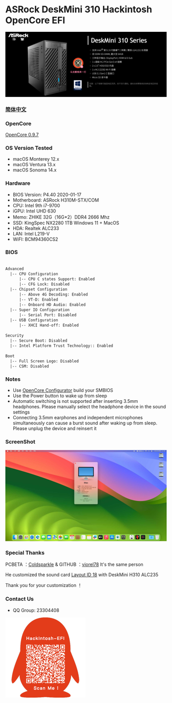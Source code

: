 # ASRock DeskMini 310 Hackintosh OpenCore EFI

![image](ScreenShot/deskmini.png)

### [简体中文](README.zh_CN.md)

### OpenCore

[OpenCore 0.9.7](https://github.com/acidanthera/OpenCorePkg)

### OS Version Tested

- macOS Monterey 12.x
- macOS Ventura  13.x 
- macOS Sonoma  14.x 


### Hardware

- BIOS Version: P4.40  2020-01-17
- Motherboard: ASRock H310M-STX/COM
- CPU: Intel 9th i7-9700
- iGPU: Intel UHD 630
- Memo: ZHIKE 32G（16G*2）DDR4 2666 Mhz
- SSD: KingSpec NX2280 1TB Windows 11 + MacOS
- HDA: Realtek ALC233
- LAN: Intel L219-V
- WiFI: BCM94360CS2

### BIOS

```

Advanced
  |-- CPU Configuration
      |-- CPU C states Support: Enabled
      |-- CFG Lock: Disabled
  |-- Chipset Configuration
      |-- Above 4G Decoding: Enabled
      |-- VT-D: Enabled
      |-- Onboard HD Audio: Enabled
  |-- Super IO Configuration
      |-- Serial Port: Disabled
  |-- USB Configuration
      |-- XHCI Hand-off: Enabled 

Security
  |-- Secure Boot: Disabled 
  |-- Intel Platform Trust Technology:: Enabled 

Boot 
  |-- Full Screen Logo: Disabled
  |-- CSM: Disabled
```

### Notes

 - Use [OpenCore Configurator](https://mackie100projects.altervista.org/opencore-configurator/) build your SMBIOS
 - Use the Power button to wake up from sleep
 - Automatic switching is not supported after inserting 3.5mm headphones. Please manually select the headphone device in the sound settings
 - Connecting 3.5mm earphones and independent microphones simultaneously can cause a burst sound after waking up from sleep. Please unplug the device and reinsert it

### ScreenShot

![image](ScreenShot/Sonoma.jpg)



### Special Thanks

PCBETA ：[Coldsparkle](https://i.pcbeta.com/space-uid-4597992.html)  &  GITHUB ：[viorel78](https://github.com/viorel78)  It's the same person

He customized the sound card [Layout ID 18](https://github.com/acidanthera/AppleALC/pull/668)  with DeskMini H310  ALC235  

Thank you for your customization ！

### Contact Us 

- QQ Group: 23304408

![image](ScreenShot/QRCode.png)
